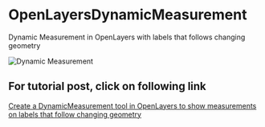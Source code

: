 # OpenLayersDynamicMeasurement
Dynamic Measurement in OpenLayers with labels that follows changing geometry

![Dynamic Measurement](OpenLayersDynamicMeasurement.gif)

## For tutorial post, click on following link<br/>
[Create a DynamicMeasurement tool in OpenLayers to show measurements on labels that follow changing geometry](https://spatial-dev.guru/2021/09/05/create-a-dynamicmeasurement-tool-in-openlayers-to-show-measurements-on-labels-that-follows-2/ "")
